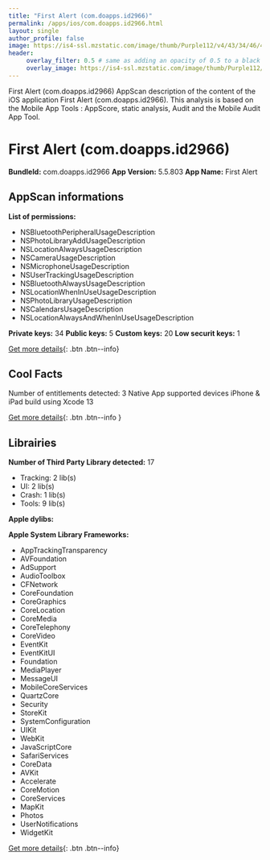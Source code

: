 ```yaml
---
title: "First Alert (com.doapps.id2966)"
permalink: /apps/ios/com.doapps.id2966.html
layout: single
author_profile: false
image: https://is4-ssl.mzstatic.com/image/thumb/Purple112/v4/43/34/46/433446ba-90c7-8930-cbed-1fb196af5ea4/AppIcon-1x_U007emarketing-0-4-0-85-220.jpeg/512x512bb.jpg
header: 
     overlay_filter: 0.5 # same as adding an opacity of 0.5 to a black background
     overlay_image: https://is4-ssl.mzstatic.com/image/thumb/Purple112/v4/43/34/46/433446ba-90c7-8930-cbed-1fb196af5ea4/AppIcon-1x_U007emarketing-0-4-0-85-220.jpeg/512x512bb.jpg
---
```

First Alert (com.doapps.id2966) AppScan description of the content of the iOS application First Alert (com.doapps.id2966). This analysis is based on the Mobile App Tools : AppScore, static analysis, Audit and the Mobile Audit App Tool.

# First Alert (com.doapps.id2966)

**BundleId:** com.doapps.id2966
**App Version:** 5.5.803
**App Name:** First Alert


## AppScan informations 

**List of permissions:** 
- NSBluetoothPeripheralUsageDescription
- NSPhotoLibraryAddUsageDescription
- NSLocationAlwaysUsageDescription
- NSCameraUsageDescription
- NSMicrophoneUsageDescription
- NSUserTrackingUsageDescription
- NSBluetoothAlwaysUsageDescription
- NSLocationWhenInUseUsageDescription
- NSPhotoLibraryUsageDescription
- NSCalendarsUsageDescription
- NSLocationAlwaysAndWhenInUseUsageDescription
  
  
**Private keys:** 34
**Public keys:** 5
**Custom keys:** 20
**Low securit keys:** 1
  
[Get more details](/pricing.html){: .btn .btn--info}

## Cool Facts

Number of entitlements detected: 3
Native App
supported devices iPhone & iPad
build using Xcode 13
  
[Get more details](/pricing.html){: .btn .btn--info }

## Librairies 
**Number of Third Party Library detected:** 17
- Tracking: 2 lib(s)
- UI: 2 lib(s)
- Crash: 1 lib(s)
- Tools: 9 lib(s)


**Apple dylibs:**


**Apple System Library Frameworks:**
- AppTrackingTransparency
- AVFoundation
- AdSupport
- AudioToolbox
- CFNetwork
- CoreFoundation
- CoreGraphics
- CoreLocation
- CoreMedia
- CoreTelephony
- CoreVideo
- EventKit
- EventKitUI
- Foundation
- MediaPlayer
- MessageUI
- MobileCoreServices
- QuartzCore
- Security
- StoreKit
- SystemConfiguration
- UIKit
- WebKit
- JavaScriptCore
- SafariServices
- CoreData
- AVKit
- Accelerate
- CoreMotion
- CoreServices
- MapKit
- Photos
- UserNotifications
- WidgetKit


  
[Get more details](/pricing.html){: .btn .btn--info}


